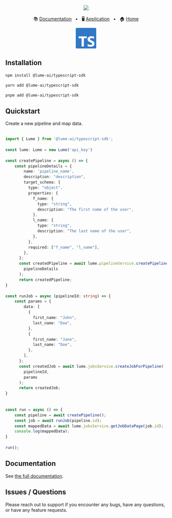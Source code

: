 <p align="center">
  <img src="https://app.lume.ai/assets/logo-256.png" width="300px">
</p>
<p align="center">
  📚
  <a href="https://docs.lume.ai/">Documentation</a>
  &nbsp;
  •
  &nbsp;
  🖥️
  <a href="https://app.lume.ai/">Application</a>
  &nbsp;
  •
  &nbsp;
  🏠
  <a href="https://www.lume.ai/">Home</a>
</p>
<p align="center">
  <img src="assets/ts-logo-128.png" width="64px">
</p>

## Installation

```bash
npm install @lume-ai/typescript-sdk
```

```bash
yarn add @lume-ai/typescript-sdk
```

```bash
pnpm add @lume-ai/typescript-sdk
```

## Quickstart

Create a new pipeline and map data.

```ts

import { Lume } from '@lume-ai/typescript-sdk';

const lume: Lume = new Lume('api_key')

const createPipeline = async () => {
    const pipelineDetails = {
        name: 'pipeline_name',
        description: "description",
        target_schema: {
          type: "object",
          properties: {
            f_name: {
              type: "string",
              description: "The first name of the user",
            },
            l_name: {
              type: "string",
              description: "The last name of the user",
            },
          },
          required: ["f_name", "l_name"],
        },
      };
      const createdPipeline = await lume.pipelineService.createPipeline(
        pipelineDetails
      );
      return createdPipeline;
}

const runJob = async (pipelineId: string) => {
    const params = {
        data: [
          {
            first_name: "John",
            last_name: "Doe",
          },
          {
            first_name: "Jane",
            last_name: "Doe",
          },
        ],
      };
      const createdJob = await lume.jobsService.createJobForPipeline(
        pipelineId,
        params
      );
      return createdJob;
}


const run = async () => {
    const pipeline = await createPipeline();
    const job = await runJob(pipeline.id);
    const mappedData = await lume.jobsService.getJobDataPage(job.id);
    console.log(mappedData);
}

run();
```

## Documentation

See [the full documentation](https://docs.lume.ai/pages/libraries/typescript/introduction).

## Issues / Questions

Please reach out to support if you encounter any bugs, have any questions, or have any feature requests.
